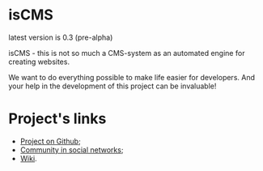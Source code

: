 # isCMS

latest version is 0.3 (pre-alpha)

isCMS - this is not so much a CMS-system as an automated engine for creating websites.

We want to do everything possible to make life easier for developers. And your help in the development of this project can be invaluable!

# Project's links

* [Project on Github](https://github.com/fwmakc/iscms);
* [Community in social networks](https://facebook.com/groups/iscms);
* [Wiki](http://iscms.fwmakc.ru/).
